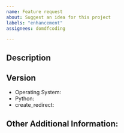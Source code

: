 ```yaml
---
name: Feature request
about: Suggest an idea for this project
labels: "enhancement"
assignees: domdfcoding

---
```


<!-- Have you searched for similar issues? Someone may already be working on the feature you are suggesting. Before submitting this issue, please check the open issues and add a note before logging a new issue.
-->


## Description
<!--Provide a clear and concise description of what the problem is and the improvement you are suggesting-->

<!--Please add screenshots if needed-->


## Version

  * Operating System:
  * Python:
  * create_redirect:


## Other Additional Information:
<!--Any additional information, related issues, etc.-->
